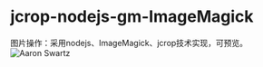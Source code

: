 # jcrop-nodejs-gm-ImageMagick
图片操作：采用nodejs、ImageMagick、jcrop技术实现，可预览。
![Aaron Swartz](https://github.com/younghz/Markdown/raw/master/Res/Aaron_Swartz.jpg)